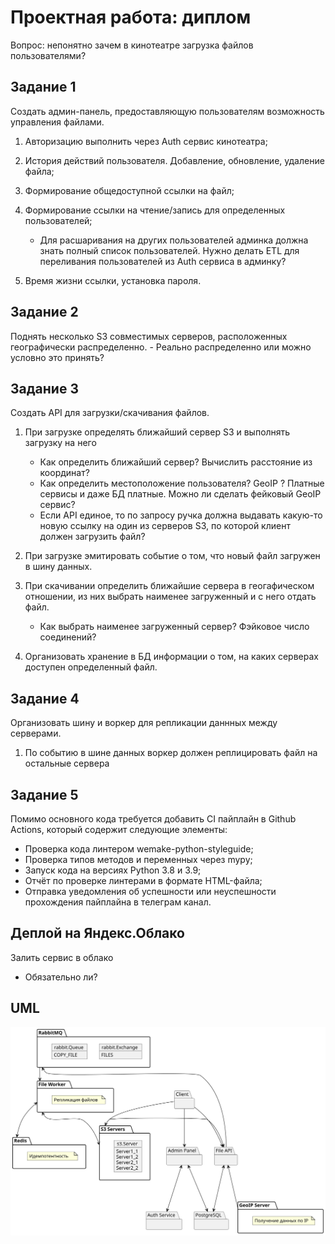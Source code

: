 # Проектная работа: диплом

Вопрос: непонятно зачем в кинотеатре загрузка файлов пользователями?

## Задание 1

Создать админ-панель, предоставляющую пользователям возможность управления файлами.
1. Авторизацию выполнить через Auth сервис кинотеатра;
1. История действий пользователя. Добавление, обновление, удаление файла;
1. Формирование общедоступной ссылки на файл;
1. Формирование ссылки на чтение/запись для определенных пользователей;
    - Для расшаривания на других пользователей админка должна знать полный список пользователей. Нужно делать ETL для переливания пользователей из Auth сервиса в админку?

1. Время жизни ссылки, установка пароля.

## Задание 2

Поднять несколько S3 совместимых серверов, расположенных географически распределенно.
    - Реально распределенно или можно условно это принять?

## Задание 3

Создать API для загрузки/скачивания файлов.
1. При загрузке определять ближайший сервер S3 и выполнять загрузку на него
    - Как определить ближайший сервер? Вычислить расстояние из координат?
    - Как определить местоположение пользователя? GeoIP ? Платные сервисы и даже БД платные. Можно ли сделать фейковый GeoIP сервис?
    - Если API единое, то по запросу ручка должна выдавать какую-то новую ссылку на один из серверов S3, по которой клиент должен загрузить файл?

1. При загрузке эмитировать событие о том, что новый файл загружен в шину данных.
1. При скачивании определить ближайшие сервера в геогафическом отношении, из них выбрать наименее загруженный и с него отдать файл.
    - Как выбрать наименее загруженный сервер? Фэйковое число соединений?
1. Организовать хранение в БД информации о том, на каких серверах доступен определенный файл.

## Задание 4
Организовать шину и воркер для репликации даннных между серверами.
1. По событию в шине данных воркер должен реплицировать файл на остальные сервера

## Задание 5
Помимо основного кода требуется добавить CI пайплайн в Github Actions, который содержит следующие элементы:
- Проверка кода линтером wemake-python-styleguide;
- Проверка типов методов и переменных через mypy;
- Запуск кода на версиях Python 3.8 и 3.9;
- Отчёт по проверке линтерами в формате HTML-файла;
- Отправка уведомления об успешности или неуспешности прохождения пайплайна в телеграм канал.

## Деплой на Яндекс.Облако
Залить сервис в облако
 - Обязательно ли?

 ## UML
![scheme](scheme.svg)
